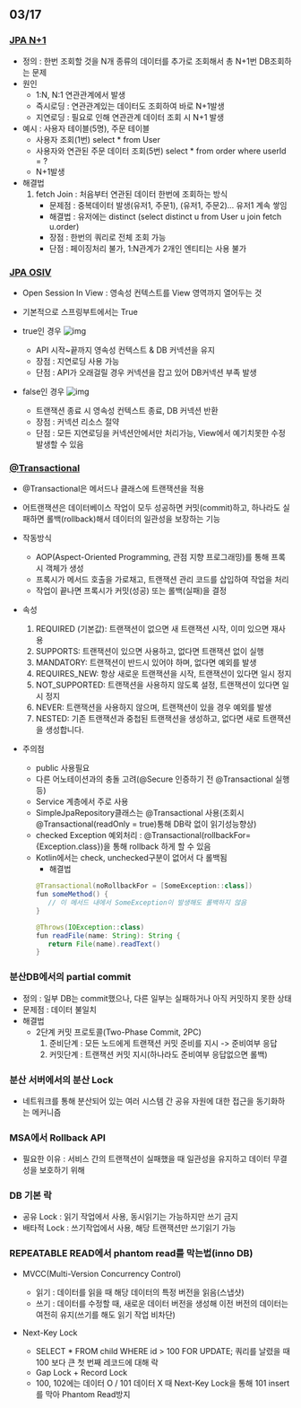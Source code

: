 ## 03/17

### [JPA N+1](https://velog.io/@sweet_sumin/JPA-N1-%EC%9D%B4%EC%8A%88%EB%8A%94-%EB%AC%B4%EC%97%87%EC%9D%B4%EA%B3%A0-%ED%95%B4%EA%B2%B0%EC%B1%85%EC%9D%80-%EB%AC%B4%EC%97%87%EC%9D%B8%EA%B0%80%EC%9A%94)
 - 정의 : 한번 조회할 것을 N개 종류의 데이터를 추가로 조회해서 총 N+1번 DB조회하는 문제
 - 원인
   - 1:N, N:1 연관관계에서 발생
   - 즉시로딩 : 연관관계있는 데이터도 조회하여 바로 N+1발생
   - 지연로딩 : 필요로 인해 연관관계 데이터 조회 시 N+1 발생
 - 예시 : 사용자 테이블(5명), 주문 테이블
   - 사용자 조회(1번) select * from User
   - 사용자와 연관된 주문 데이터 조회(5번) select * from order where userId = ?
   - N+1발생
 - 해결법
   1. fetch Join : 처음부터 연관된 데이터 한번에 조회하는 방식
      - 문제점 : 중복데이터 발생(유저1, 주문1), (유저1, 주문2)... 유저1 계속 쌓임
      - 해결법 : 유저에는 distinct (select distinct u from User u join fetch u.order)
      - 장점 : 한번의 쿼리로 전체 조회 가능
      - 단점 : 페이징처리 불가, 1:N관계가 2개인 엔티티는 사용 불가

### [JPA OSIV](https://hstory0208.tistory.com/entry/SpringJPA-OSIV-%EC%A0%84%EB%9E%B5%EC%9D%B4%EB%9E%80-%EC%96%B8%EC%A0%9C-%EC%82%AC%EC%9A%A9%ED%95%B4%EC%95%BC-%ED%95%A0%EA%B9%8C)
- Open Session In View : 영속성 컨텍스트를 View 영역까지 열어두는 것
- 기본적으로 스프링부트에서는 True

- true인 경우
![img](https://img1.daumcdn.net/thumb/R1280x0/?scode=mtistory2&fname=https%3A%2F%2Fblog.kakaocdn.net%2Fdn%2FdNhmS8%2FbtskiABFOGa%2FkgfDsLBDBvtE2CNyghK17K%2Fimg.png)
   - API 시작~끝까지 영속성 컨텍스트 & DB 커넥션을 유지
   - 장점 : 지연로딩 사용 가능
   - 단점 : API가 오래걸릴 경우 커넥션을 잡고 있어 DB커넥션 부족 발생

- false인 경우
![img](https://img1.daumcdn.net/thumb/R1280x0/?scode=mtistory2&fname=https%3A%2F%2Fblog.kakaocdn.net%2Fdn%2FcMbAvr%2FbtskAFH5ptJ%2FLO3VQqpaNc5kTpIYnifOd1%2Fimg.png)
   - 트랜잭션 종료 시 영속성 컨텍스트 종료, DB 커넥션 반환
   - 장점 : 커넥션 리소스 절약
   - 단점 : 모든 지연로딩을 커넥션안에서만 처리가능, View에서 예기치못한 수정발생할 수 있음

### [@Transactional](https://medium.com/gdgsongdo/transactional-%EB%B0%94%EB%A5%B4%EA%B2%8C-%EC%95%8C%EA%B3%A0-%EC%82%AC%EC%9A%A9%ED%95%98%EA%B8%B0-7b0105eb5ed6)
 - @Transactional은 메서드나 클래스에 트랜잭션을 적용
 - 어트랜잭션은 데이터베이스 작업이 모두 성공하면 커밋(commit)하고, 하나라도 실패하면 롤백(rollback)해서 데이터의 일관성을 보장하는 기능
 - 작동방식
    - AOP(Aspect-Oriented Programming, 관점 지향 프로그래밍)를 통해 프록시 객체가 생성
    - 프록시가 메서드 호출을 가로채고, 트랜잭션 관리 코드를 삽입하여 작업을 처리
    - 작업이 끝나면 프록시가 커밋(성공) 또는 롤백(실패)을 결정

 - 속성
   1. REQUIRED (기본값): 트랜잭션이 없으면 새 트랜잭션 시작, 이미 있으면 재사용
   2. SUPPORTS: 트랜잭션이 있으면 사용하고, 없다면 트랜잭션 없이 실행
   3. MANDATORY: 트랜잭션이 반드시 있어야 하며, 없다면 예외를 발생
   4. REQUIRES_NEW: 항상 새로운 트랜잭션을 시작, 트랜잭션이 있다면 일시 정지
   5. NOT_SUPPORTED: 트랜잭션을 사용하지 않도록 설정, 트랜잭션이 있다면 일시 정지
   6. NEVER: 트랜잭션을 사용하지 않으며, 트랜잭션이 있을 경우 예외를 발생
   7. NESTED: 기존 트랜잭션과 중첩된 트랜잭션을 생성하고, 없다면 새로 트랜잭션을 생성합니다.

 - 주의점
   - public 사용필요
   - 다른 어노테이션과의 충돌 고려(@Secure 인증하기 전 @Transactional 실행 등)
   - Service 계층에서 주로 사용
   - SimpleJpaRepository클래스는 @Transactional 사용(조회시 @Transactional(readOnly = true)통해 DB락 없이 읽기성능향상)
   - checked Exception 예외처리 : @Transactional(rollbackFor={Exception.class})을 통해 rollback 하게 할 수 있음
   - Kotlin에서는 check, unchecked구분이 없어서 다 롤백됨
      - 해결법 
      ```java
      @Transactional(noRollbackFor = [SomeException::class])
      fun someMethod() {
         // 이 메서드 내에서 SomeException이 발생해도 롤백하지 않음
      }

      @Throws(IOException::class)
      fun readFile(name: String): String {
         return File(name).readText()
      }
      ```

### 분산DB에서의 partial commit
- 정의 : 일부 DB는 commit했으나, 다른 일부는 실패하거나 아직 커밋하지 못한 상태
- 문제점 : 데이터 불일치
- 해결법
   - 2단계 커밋 프로토콜(Two-Phase Commit, 2PC) 
      1. 준비단계 : 모든 노드에게 트랜잭션 커밋 준비를 지시 -> 준비여부 응답
      2. 커밋단계 : 트랜잭션 커밋 지시(하나라도 준비여부 응답없으면 롤백)

### 분산 서버에서의 분산 Lock
- 네트워크를 통해 분산되어 있는 여러 시스템 간 공유 자원에 대한 접근을 동기화하는 메커니즘

### MSA에서 Rollback API
- 필요한 이유 : 서비스 간의 트랜잭션이 실패했을 때 일관성을 유지하고 데이터 무결성을 보호하기 위해

### DB 기본 락
 - 공유 Lock : 읽기 작업에서 사용, 동시읽기는 가능하지만 쓰기 금지
 - 배타적 Lock : 쓰기작업에서 사용, 해당 트랜잭션만 쓰기읽기 가능

### REPEATABLE READ에서 phantom read를 막는법(inno DB)
 - MVCC(Multi-Version Concurrency Control)
   - 읽기 : 데이터를 읽을 때 해당 데이터의 특정 버전을 읽음(스냅샷)
   - 쓰기 : 데이터를 수정할 때, 새로운 데이터 버전을 생성해 이전 버전의 데이터는 여전히 유지(쓰기를 해도 읽기 작업 비차단)

 - Next-Key Lock
   - SELECT * FROM child WHERE id > 100 FOR UPDATE; 쿼리를 날렸을 때 100 보다 큰 첫 번째 레코드에 대해 락
   - Gap Lock + Record Lock
   - 100, 102에는 데이터 O / 101 데이터 X 때 Next-Key Lock을 통해 101 insert를 막아 Phantom Read방지

